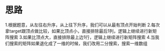 # 思路

1.根据题意，从左往右升序，从上往下升序，我们可以从最有顶点开始判断
2.每次拿target跟顶点做比较，如果比顶点小，直接排除最后1列，逻辑上继续进行新矩阵搜索
3.如果比顶点大，直接排除最上边1行，逻辑上继续进行新矩阵搜索
4.当我们搜索的矩阵如果退化成了一维的时候，我们改用二分搜索，搜索一维数组
